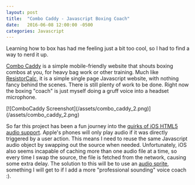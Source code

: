 ```yaml
---
layout: post
title:  "Combo Caddy - Javascript Boxing Coach"
date:   2016-06-08 12:00:00 -0500
categories: Javascript
---
```


Learning how to box has had me feeling just a bit too cool, so I had to find a way to nerd it up.

[Combo Caddy](http://combo-caddy.s3-website-us-east-1.amazonaws.com/) is a simple mobile-friendly website that shouts boxing combos at you, for heavy bag work or other training. Much like [ResistorCalc](/resistor-calculator/2016/03/16/resistor-calc-update.html), it is a simple single page Javascript website, with nothing fancy behind the scenes. There is still plenty of work to be done. Right now the boxing "coach" is just myself doing a gruff voice into a headset microphone.

<div class='image-container'>
[![ComboCaddy Screenshot](/assets/combo_caddy_2.png)](/assets/combo_caddy_2.png)
</div>

So far this project has been a fun journey into the [quirks of iOS HTML5 audio support](http://www.ibm.com/developerworks/library/wa-ioshtml5/index.html). Apple's phones will only play audio if it was directly triggered by a user action. This means I need to reuse the same Javascript audio object by swapping out the source when needed. Unfortunately, iOS also seems incapable of caching more than one audio file at a time, so every time I swap the source, the file is fetched from the network, causing some extra delay. The solution to this will be to use an [audio sprite](http://www.ibm.com/developerworks/library/wa-ioshtml5/index.html#audiosprites), something I will get to if I add a more "professional sounding" voice coach :).
